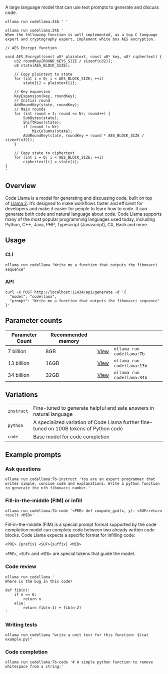 A large language model that can use text prompts to generate and discuss code.

```
ollama run codellama:34b ' '
```

```
ollama run codellama:34b '
When the following function is well implemented, as a top C language expert and cryptography expert, implement white box AES encryption.

// AES Encrypt function

void AES_Encrypt(const u8* plaintext, const u8* key, u8* ciphertext) {
	u32 roundKey[ROUND_KEYS_SIZE / sizeof(u32)];
	u8 state[AES_BLOCK_SIZE];
	
	// Copy plaintext to state
	for (int i = 0; i < AES_BLOCK_SIZE; ++i)
		state[i] = plaintext[i];
	
	// Key expansion
	KeyExpansion(key, roundKey);
	// Initial round
	AddRoundKey(state, roundKey);
	// Main rounds
	for (int round = 1; round <= Nr; round++) {
		SubBytes(state);
		ShiftRows(state);
		if (round != Nr)
			MixColumns(state);
		AddRoundKey(state, roundKey + round * AES_BLOCK_SIZE / sizeof(u32));
	}

	// Copy state to ciphertext
	for (int i = 0; i < AES_BLOCK_SIZE; ++i)
		ciphertext[i] = state[i];
}
'
```
## Overview

Code Llama is a model for generating and discussing code, built on top of [Llama 2](https://ollama.ai/library/llama2). It’s designed to make workflows faster and efficient for developers and make it easier for people to learn how to code. It can generate both code and natural language about code. Code Llama supports many of the most popular programming languages used today, including Python, C++, Java, PHP, Typescript (Javascript), C#, Bash and more.

## Usage

### CLI

```
ollama run codellama "Write me a function that outputs the fibonacci sequence"
```

### API

```
curl -X POST http://localhost:11434/api/generate -d '{
  "model": "codellama",
  "prompt": "Write me a function that outputs the fibonacci sequence"
}'
```

## Parameter counts

|Parameter Count|Recommended memory|||
|---|---|---|---|
|7 billion|8GB|[View](https://ollama.ai/library/codellama:7b)|`ollama run codellama:7b`|
|13 billion|16GB|[View](https://ollama.ai/library/codellama:13b)|`ollama run codellama:13b`|
|34 billion|32GB|[View](https://ollama.ai/library/codellama:34b)|`ollama run codellama:34b`|

## Variations

|||
|---|---|
|`instruct`|Fine-tuned to generate helpful and safe answers in natural language|
|`python`|A specialized variation of Code Llama further fine-tuned on 100B tokens of Python code|
|`code`|Base model for code completion|

## Example prompts

### Ask questions

```
ollama run codellama:7b-instruct 'You are an expert programmer that writes simple, concise code and explanations. Write a python function to generate the nth fibonacci number.'
```

### Fill-in-the-middle (FIM) or infill

```
ollama run codellama:7b-code '<PRE> def compute_gcd(x, y): <SUF>return result <MID>'
```

Fill-in-the-middle (FIM) is a special prompt format supported by the code completion model can complete code between two already written code blocks. Code Llama expects a specific format for infilling code:

```
<PRE> {prefix} <SUF>{suffix} <MID>
```

`<PRE>`, `<SUF>` and `<MID>` are special tokens that guide the model.

### Code review

```
ollama run codellama '
Where is the bug in this code?

def fib(n):
    if n <= 0:
        return n
    else:
        return fib(n-1) + fib(n-2)
'
```

### Writing tests

```
ollama run codellama "write a unit test for this function: $(cat example.py)"
```

### Code completion

```
ollama run codellama:7b-code '# A simple python function to remove whitespace from a string:'
```